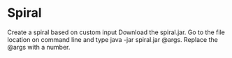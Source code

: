 # Spiral
Create a spiral based on custom input
Download the spiral.jar. 
Go to the file location on command line and type java -jar spiral.jar @args.
Replace the @args with a number.
